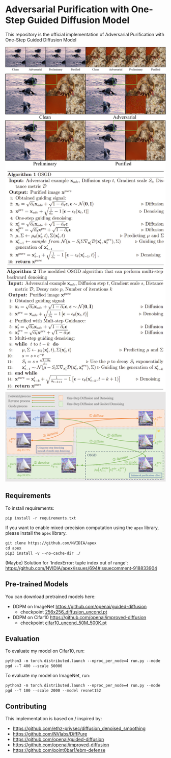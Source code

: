 # Adversarial Purification with One-Step Guided Diffusion Model

This repository is the official implementation of Adversarial Purification with One-Step Guided Diffusion Model

![sample](./fig1.png)
![sample](./fig4.png)
![algorithm](./OSGD.jpg)
![algorithm](./OSGD_2.jpg)
![algorithm](./abstract.png)

## Requirements

To install requirements:

```setup
pip install -r requirements.txt
```

If you want to enable mixed-precision computation using the `apex` library, please install the `apex` library.

```
git clone https://github.com/NVIDIA/apex
cd apex
pip3 install -v --no-cache-dir ./
```

(Maybe) Solution for 'IndexError: tuple index out of range':
https://github.com/NVIDIA/apex/issues/694#issuecomment-918833904


## Pre-trained Models

You can download pretrained models here:
- DDPM on ImageNet https://github.com/openai/guided-diffusion
  - checkpoint [256x256_diffusion_uncond.pt](https://openaipublic.blob.core.windows.net/diffusion/jul-2021/256x256_diffusion_uncond.pt)
- DDPM on Cifar10 https://github.com/openai/improved-diffusion
  - checkpoint [cifar10_uncond_50M_500K.pt](https://openaipublic.blob.core.windows.net/diffusion/march-2021/cifar10_uncond_50M_500K.pt)


## Evaluation

To evaluate my model on Cifar10, run:

```
python3 -m torch.distributed.launch --nproc_per_node=4 run.py --mode pgd --T 400 --scale 50000
```

To evaluate my model on ImageNet, run:

```
python3 -m torch.distributed.launch --nproc_per_node=4 run.py --mode pgd --T 100 --scale 2000 --model resnet152
```

## Contributing
This implementation is based on / inspired by:

- https://github.com/ethz-privsec/diffusion_denoised_smoothing
- https://github.com/NVlabs/DiffPure
- https://github.com/openai/guided-diffusion
- https://github.com/openai/improved-diffusion
- https://github.com/point0bar1/ebm-defense
